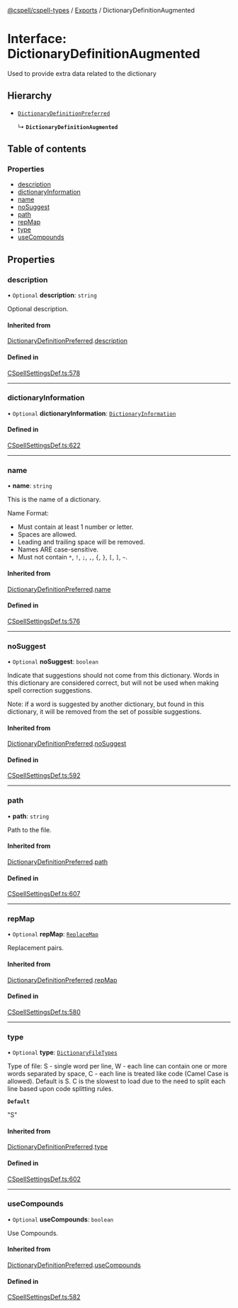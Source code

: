 [@cspell/cspell-types](../README.md) / [Exports](../modules.md) / DictionaryDefinitionAugmented

# Interface: DictionaryDefinitionAugmented

Used to provide extra data related to the dictionary

## Hierarchy

- [`DictionaryDefinitionPreferred`](DictionaryDefinitionPreferred.md)

  ↳ **`DictionaryDefinitionAugmented`**

## Table of contents

### Properties

- [description](DictionaryDefinitionAugmented.md#description)
- [dictionaryInformation](DictionaryDefinitionAugmented.md#dictionaryinformation)
- [name](DictionaryDefinitionAugmented.md#name)
- [noSuggest](DictionaryDefinitionAugmented.md#nosuggest)
- [path](DictionaryDefinitionAugmented.md#path)
- [repMap](DictionaryDefinitionAugmented.md#repmap)
- [type](DictionaryDefinitionAugmented.md#type)
- [useCompounds](DictionaryDefinitionAugmented.md#usecompounds)

## Properties

### description

• `Optional` **description**: `string`

Optional description.

#### Inherited from

[DictionaryDefinitionPreferred](DictionaryDefinitionPreferred.md).[description](DictionaryDefinitionPreferred.md#description)

#### Defined in

[CSpellSettingsDef.ts:578](https://github.com/streetsidesoftware/cspell/blob/875a61f/packages/cspell-types/src/CSpellSettingsDef.ts#L578)

___

### dictionaryInformation

• `Optional` **dictionaryInformation**: [`DictionaryInformation`](DictionaryInformation.md)

#### Defined in

[CSpellSettingsDef.ts:622](https://github.com/streetsidesoftware/cspell/blob/875a61f/packages/cspell-types/src/CSpellSettingsDef.ts#L622)

___

### name

• **name**: `string`

This is the name of a dictionary.

Name Format:
- Must contain at least 1 number or letter.
- Spaces are allowed.
- Leading and trailing space will be removed.
- Names ARE case-sensitive.
- Must not contain `*`, `!`, `;`, `,`, `{`, `}`, `[`, `]`, `~`.

#### Inherited from

[DictionaryDefinitionPreferred](DictionaryDefinitionPreferred.md).[name](DictionaryDefinitionPreferred.md#name)

#### Defined in

[CSpellSettingsDef.ts:576](https://github.com/streetsidesoftware/cspell/blob/875a61f/packages/cspell-types/src/CSpellSettingsDef.ts#L576)

___

### noSuggest

• `Optional` **noSuggest**: `boolean`

Indicate that suggestions should not come from this dictionary.
Words in this dictionary are considered correct, but will not be
used when making spell correction suggestions.

Note: if a word is suggested by another dictionary, but found in
this dictionary, it will be removed from the set of
possible suggestions.

#### Inherited from

[DictionaryDefinitionPreferred](DictionaryDefinitionPreferred.md).[noSuggest](DictionaryDefinitionPreferred.md#nosuggest)

#### Defined in

[CSpellSettingsDef.ts:592](https://github.com/streetsidesoftware/cspell/blob/875a61f/packages/cspell-types/src/CSpellSettingsDef.ts#L592)

___

### path

• **path**: `string`

Path to the file.

#### Inherited from

[DictionaryDefinitionPreferred](DictionaryDefinitionPreferred.md).[path](DictionaryDefinitionPreferred.md#path)

#### Defined in

[CSpellSettingsDef.ts:607](https://github.com/streetsidesoftware/cspell/blob/875a61f/packages/cspell-types/src/CSpellSettingsDef.ts#L607)

___

### repMap

• `Optional` **repMap**: [`ReplaceMap`](../modules.md#replacemap)

Replacement pairs.

#### Inherited from

[DictionaryDefinitionPreferred](DictionaryDefinitionPreferred.md).[repMap](DictionaryDefinitionPreferred.md#repmap)

#### Defined in

[CSpellSettingsDef.ts:580](https://github.com/streetsidesoftware/cspell/blob/875a61f/packages/cspell-types/src/CSpellSettingsDef.ts#L580)

___

### type

• `Optional` **type**: [`DictionaryFileTypes`](../modules.md#dictionaryfiletypes)

Type of file:
S - single word per line,
W - each line can contain one or more words separated by space,
C - each line is treated like code (Camel Case is allowed).
Default is S.
C is the slowest to load due to the need to split each line based upon code splitting rules.

**`Default`**

"S"

#### Inherited from

[DictionaryDefinitionPreferred](DictionaryDefinitionPreferred.md).[type](DictionaryDefinitionPreferred.md#type)

#### Defined in

[CSpellSettingsDef.ts:602](https://github.com/streetsidesoftware/cspell/blob/875a61f/packages/cspell-types/src/CSpellSettingsDef.ts#L602)

___

### useCompounds

• `Optional` **useCompounds**: `boolean`

Use Compounds.

#### Inherited from

[DictionaryDefinitionPreferred](DictionaryDefinitionPreferred.md).[useCompounds](DictionaryDefinitionPreferred.md#usecompounds)

#### Defined in

[CSpellSettingsDef.ts:582](https://github.com/streetsidesoftware/cspell/blob/875a61f/packages/cspell-types/src/CSpellSettingsDef.ts#L582)
